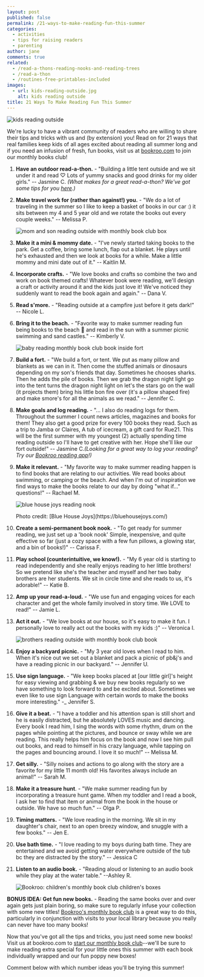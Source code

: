 ```yaml
---
layout: post
published: false
permalink: /21-ways-to-make-reading-fun-this-summer
categories:
  - activities
  - tips for raising readers
  - parenting
author: jane
comments: true
related:
  - /read-a-thons-reading-nooks-and-reading-trees
  - /read-a-thon
  - /routines-free-printables-included
images:
  - url: kids-reading-outside.jpg
    alt: kids reading outside
title: 21 Ways To Make Reading Fun This Summer
---
```

![kids reading outside]({{site.baseurl}}/assets/img/posts/kids-reading-outside.jpg)

We're lucky to have a vibrant community of readers who are willing to share their tips and tricks with us and (by extension) you! Read on for 21 ways that real families keep kids of all ages excited about reading all summer long and if you need an infusion of fresh, fun books, visit us at [bookroo.com](bookroo.com) to join our monthly books club!


1. **Have an outdoor read-a-thon.** - "Building a little tent outside and we sit under it and read ♡ Lots of yummy snacks and good drinks for my older girls." -- Jasmine C. _(What makes for a great read-a-thon? We've got some tips for you [here](http://blog.bookroo.com/read-a-thon/).)_

2. **Make travel work for (rather than against!) you.** - "We do a lot of traveling in the summer so I like to keep a basket of books in our car :) it sits between my 4 and 5 year old and we rotate the books out every couple weeks." -- Melissa P.

	![mom and son reading outside with monthly book club box]({{site.baseurl}}/assets/img/posts/mom-son-reading-outside.jpg)

3. **Make it a mini & mommy date.** - "I've newly started taking books to the park. Get a coffee, bring some lunch, flap out a blanket. He plays until he's exhausted and then we look at books for a while. Make a little mommy and mini date out of it." -- Kaitlin M.

4. **Incorporate crafts.** - "We love books and crafts so combine the two and work on book themed crafts! Whatever book were reading, we'll design a craft or activity around it and the kids just love it! We've noticed they suddenly want to read the book again and again." -- Dana V.

5. **Read s'more.** - "Reading outside at a campfire just before it gets dark!" -- Nicole L.

6. **Bring it to the beach.** - "Favorite way to make summer reading fun being books to the beach 🌊 and read in the sun with a summer picnic swimming and sand castles."  -- Kimberly V.

	![baby reading monthly book club book inside fort]({{site.baseurl}}/assets/img/posts/baby-reading-fort.jpg)

7. **Build a fort.** - "We build a fort, or tent. We put as many pillow and blankets as we can in it. Then come the stuffed animals or dinosaurs depending on my son's friends that day. Sometimes he chooses sharks. Then he adds the pile of books. Then we grab the dragon night light go into the tent turns the dragon night light on let's the stars go on the wall (it projects them) bring his little bon fire over (it's a pillow shaped fire) and make smore's for all the animals as we read." -- Jennifer C.

8. **Make goals and log reading.** - "... I also do reading logs for them. Throughout the summer I count news articles, magazines and books for them! They also get a good prize for every 100 books they read. Such as a trip to Jamba or Claires, A tub of icecream, a gift card for Rue21. This will be the first summer with my youngest (2) actually spending time reading outside so I'll have to get creative with her. Hope she'll like our fort outside!" -- Jasmine C._(Looking for a great way to log your reading? Try our [Bookroo reading app](bookroo.com/read/app)!)_

9. **Make it relevant.** - "My favorite way to make summer reading happen is to find books that are relating to our activities. We read books about swimming, or camping or the beach. And when I'm out of inspiration we find ways to make the books relate to our day by doing "what if..." questions!" -- Rachael M.

	![blue house joys reading nook]({{site.baseurl}}/assets/img/posts/kids-fort-inside-blue-house-joys.jpg)
    <div class="caption">Photo credit: [Blue House Joys](https://bluehousejoys.com/)</div>

10. **Create a semi-permanent book nook.** - "To get ready for summer reading, we just set up a 'book nook' Simple, inexpensive, and quite effective so far (just a cozy space with a few fun pillows, a glowing star, and a bin of books!)" -- Carissa F.

11. **Play school (counterintuitive, we know!).** - "My 6 year old is starting to read independently and she really enjoys reading to her little brothers! So we pretend like she's the teacher and myself and her two baby brothers are her students. We sit in circle time and she reads to us, it's adorable!" -- Katie B.

12. **Amp up your read-a-loud.** - "We use fun and engaging voices for each character and get the whole family involved in story time. We LOVE to read!" -- Jamie L.

13. **Act it out.** - "We love books at our house, so it's easy to make it fun. I personally love to really act out the books with my kids :)" -- Veronica I.

	![brothers reading outside with monthly book club book]({{site.baseurl}}/assets/img/posts/brothers-reading-outside.jpg)

14. **Enjoy a backyard picnic.** - "My 3 year old loves when I read to him. When it's nice out we set out a blanket and pack a picnic of pb&j's and have a reading picnic in our backyard." -- Jennifer U.

15. **Use sign language.** - "We keep books placed at [our little girl]'s height for easy viewing and grabbing & we buy new books regularly so we have something to look forward to and be excited about. Sometimes we even like to use sign Language with certain words to make the books more interesting." -_ Jennifer S.

16. **Give it a beat.** - "I have a toddler and his attention span is still short and he is easily distracted, but he absolutely LOVES music and dancing. Every book I read him, I sing the words with some rhythm, drum on the pages while pointing at the pictures, and bounce or sway while we are reading. This really helps him focus on the book and now I see him pull out books, and read to himself in his crazy language, while tapping on the pages and bouncing around. I love it so much!" -- Melissa M.

17. **Get silly.** - "Silly noises and actions to go along with the story are a favorite for my little 11 month old! His favorites always include an animal!" -- Sarah M.

18. **Make it a treasure hunt**. - "We make summer reading fun by incorporating a treasure hunt game. When my toddler and I read a book, I ask her to find that item or animal from the book in the house or outside. We have so much fun." -- Olga P.

19. **Timing matters.** - "We love reading in the morning. We sit in my daughter's chair, next to an open breezy window, and snuggle with a few books." -- Jen E. 

20. **Use bath time.** - "I love reading to my boys during bath time. They are entertained and we avoid getting water everywhere outside of the tub bc they are distracted by the story." -- Jessica C

21. **Listen to an audio book.** - "Reading aloud or listening to an audio book while they play at the water table." --Ashley R.

	![Bookroo: children's monthly book club children's boxes]({{site.baseurl}}/assets/img/posts/bookroo-boxes-blue.jpg)

**BONUS IDEA: Get fun new books.** - Reading the same books over and over again gets just plain boring, so make sure to regularly infuse your collection with some new titles! [Bookroo's monthly book club](bookroo.com) is a great way to do this, particularly in conjunction with visits to your local library because you really can never have too many books!

Now that you've got all the tips and tricks, you just need some new books! Visit us at bookroo.com to [start our monthly book club](bookroo.com)--we'll be sure to make reading extra special for your little ones this summer with each book individually wrapped and our fun poppy new boxes! 

Comment below with which number ideas you'll be trying this summer!